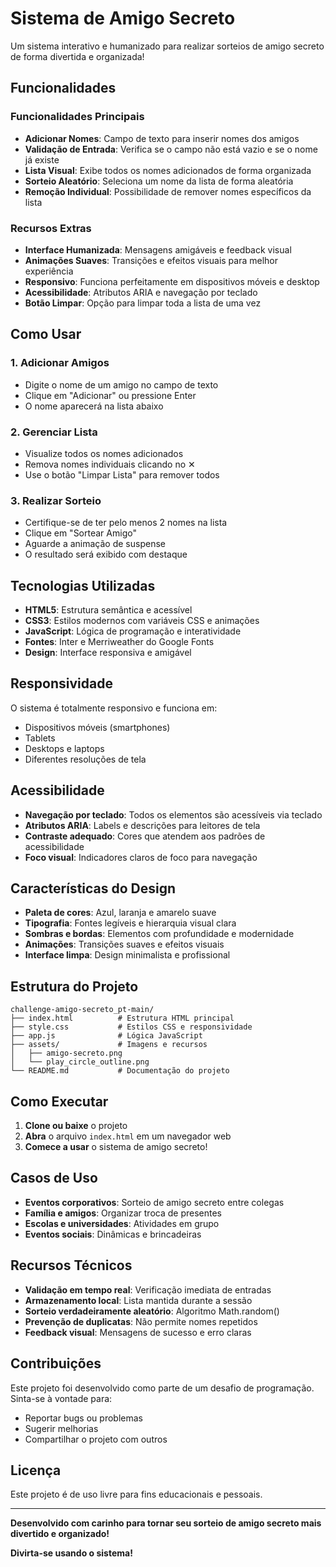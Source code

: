 # Sistema de Amigo Secreto

Um sistema interativo e humanizado para realizar sorteios de amigo secreto de forma divertida e organizada!

## Funcionalidades

### Funcionalidades Principais
- **Adicionar Nomes**: Campo de texto para inserir nomes dos amigos
- **Validação de Entrada**: Verifica se o campo não está vazio e se o nome já existe
- **Lista Visual**: Exibe todos os nomes adicionados de forma organizada
- **Sorteio Aleatório**: Seleciona um nome da lista de forma aleatória
- **Remoção Individual**: Possibilidade de remover nomes específicos da lista

### Recursos Extras
- **Interface Humanizada**: Mensagens amigáveis e feedback visual
- **Animações Suaves**: Transições e efeitos visuais para melhor experiência
- **Responsivo**: Funciona perfeitamente em dispositivos móveis e desktop
- **Acessibilidade**: Atributos ARIA e navegação por teclado
- **Botão Limpar**: Opção para limpar toda a lista de uma vez

## Como Usar

### 1. Adicionar Amigos
- Digite o nome de um amigo no campo de texto
- Clique em "Adicionar" ou pressione Enter
- O nome aparecerá na lista abaixo

### 2. Gerenciar Lista
- Visualize todos os nomes adicionados
- Remova nomes individuais clicando no ✕
- Use o botão "Limpar Lista" para remover todos

### 3. Realizar Sorteio
- Certifique-se de ter pelo menos 2 nomes na lista
- Clique em "Sortear Amigo"
- Aguarde a animação de suspense
- O resultado será exibido com destaque

## Tecnologias Utilizadas

- **HTML5**: Estrutura semântica e acessível
- **CSS3**: Estilos modernos com variáveis CSS e animações
- **JavaScript**: Lógica de programação e interatividade
- **Fontes**: Inter e Merriweather do Google Fonts
- **Design**: Interface responsiva e amigável

## Responsividade

O sistema é totalmente responsivo e funciona em:
- Dispositivos móveis (smartphones)
- Tablets
- Desktops e laptops
- Diferentes resoluções de tela

## Acessibilidade

- **Navegação por teclado**: Todos os elementos são acessíveis via teclado
- **Atributos ARIA**: Labels e descrições para leitores de tela
- **Contraste adequado**: Cores que atendem aos padrões de acessibilidade
- **Foco visual**: Indicadores claros de foco para navegação

## Características do Design

- **Paleta de cores**: Azul, laranja e amarelo suave
- **Tipografia**: Fontes legíveis e hierarquia visual clara
- **Sombras e bordas**: Elementos com profundidade e modernidade
- **Animações**: Transições suaves e efeitos visuais
- **Interface limpa**: Design minimalista e profissional

## Estrutura do Projeto

```
challenge-amigo-secreto_pt-main/
├── index.html          # Estrutura HTML principal
├── style.css           # Estilos CSS e responsividade
├── app.js              # Lógica JavaScript
├── assets/             # Imagens e recursos
│   ├── amigo-secreto.png
│   └── play_circle_outline.png
└── README.md           # Documentação do projeto
```

## Como Executar

1. **Clone ou baixe** o projeto
2. **Abra** o arquivo `index.html` em um navegador web
3. **Comece a usar** o sistema de amigo secreto!

## Casos de Uso

- **Eventos corporativos**: Sorteio de amigo secreto entre colegas
- **Família e amigos**: Organizar troca de presentes
- **Escolas e universidades**: Atividades em grupo
- **Eventos sociais**: Dinâmicas e brincadeiras

## Recursos Técnicos

- **Validação em tempo real**: Verificação imediata de entradas
- **Armazenamento local**: Lista mantida durante a sessão
- **Sorteio verdadeiramente aleatório**: Algoritmo Math.random()
- **Prevenção de duplicatas**: Não permite nomes repetidos
- **Feedback visual**: Mensagens de sucesso e erro claras

## Contribuições

Este projeto foi desenvolvido como parte de um desafio de programação. Sinta-se à vontade para:
- Reportar bugs ou problemas
- Sugerir melhorias
- Compartilhar o projeto com outros

## Licença

Este projeto é de uso livre para fins educacionais e pessoais.

---

**Desenvolvido com carinho para tornar seu sorteio de amigo secreto mais divertido e organizado!**

**Divirta-se usando o sistema!**

